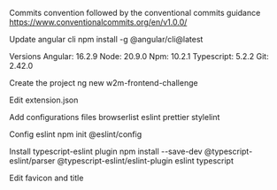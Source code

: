 Commits convention followed by the conventional commits guidance
  https://www.conventionalcommits.org/en/v1.0.0/

Update angular cli
  npm install -g @angular/cli@latest

Versions
  Angular: 16.2.9
  Node: 20.9.0
  Npm: 10.2.1
  Typescript: 5.2.2
  Git: 2.42.0

Create the project
  ng new w2m-frontend-challenge

Edit extension.json

Add configurations files
  browserlist
  eslint
  prettier
  stylelint

Config eslint
  npm init @eslint/config

Install typescript-eslint plugin
  npm install --save-dev @typescript-eslint/parser @typescript-eslint/eslint-plugin eslint typescript

Edit favicon and title





